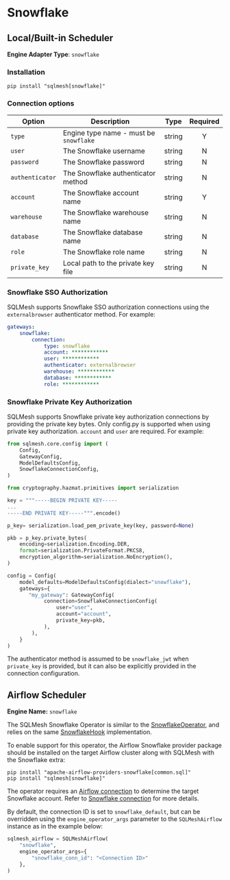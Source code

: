 # Snowflake

## Local/Built-in Scheduler
**Engine Adapter Type**: `snowflake`

### Installation
```
pip install "sqlmesh[snowflake]"
```

### Connection options

| Option          | Description                            |  Type  | Required |
|-----------------|----------------------------------------|:------:|:--------:|
| `type`          | Engine type name - must be `snowflake` | string |    Y     |
| `user`          | The Snowflake username                 | string |    N     |
| `password`      | The Snowflake password                 | string |    N     |
| `authenticator` | The Snowflake authenticator method     | string |    N     |
| `account`       | The Snowflake account name             | string |    Y     |
| `warehouse`     | The Snowflake warehouse name           | string |    N     |
| `database`      | The Snowflake database name            | string |    N     |
| `role`          | The Snowflake role name                | string |    N     |
| `private_key`   | Local path to the private key file     | string |    N     |

### Snowflake SSO Authorization

SQLMesh supports Snowflake SSO authorization connections using the `externalbrowser` authenticator method. For example:

```yaml
gateways:
    snowflake:
        connection:
            type: snowflake
            account: ************
            user: ************
            authenticator: externalbrowser
            warehouse: ************
            database: ************
            role: ************
```

### Snowflake Private Key Authorization

SQLMesh supports Snowflake private key authorization connections by providing the private key bytes. Only config.py is supported when using private key authorization. `account` and `user` are required. For example:

```python
from sqlmesh.core.config import (
    Config,
    GatewayConfig,
    ModelDefaultsConfig,
    SnowflakeConnectionConfig,
)

from cryptography.hazmat.primitives import serialization

key = """-----BEGIN PRIVATE KEY-----
...
-----END PRIVATE KEY-----""".encode()

p_key= serialization.load_pem_private_key(key, password=None)

pkb = p_key.private_bytes(
    encoding=serialization.Encoding.DER,
    format=serialization.PrivateFormat.PKCS8,
    encryption_algorithm=serialization.NoEncryption(),
)

config = Config(
    model_defaults=ModelDefaultsConfig(dialect="snowflake"),
    gateways={
       "my_gateway": GatewayConfig(
            connection=SnowflakeConnectionConfig(
                user="user",
                account="account",
                private_key=pkb,
            ),
        ),
    }
)
```

The authenticator method is assumed to be `snowflake_jwt` when `private_key` is provided, but it can also be explicitly provided in the connection configuration.

## Airflow Scheduler
**Engine Name:** `snowflake`

The SQLMesh Snowflake Operator is similar to the [SnowflakeOperator](https://airflow.apache.org/docs/apache-airflow-providers-snowflake/stable/operators/snowflake.html), and relies on the same [SnowflakeHook](https://airflow.apache.org/docs/apache-airflow-providers-snowflake/stable/_api/airflow/providers/snowflake/hooks/snowflake/index.html) implementation.

To enable support for this operator, the Airflow Snowflake provider package should be installed on the target Airflow cluster along with SQLMesh with the Snowflake extra:
```
pip install "apache-airflow-providers-snowflake[common.sql]"
pip install "sqlmesh[snowflake]"
```

The operator requires an [Airflow connection](https://airflow.apache.org/docs/apache-airflow/stable/howto/connection.html) to determine the target Snowflake account. Refer to [Snowflake connection](https://airflow.apache.org/docs/apache-airflow-providers-snowflake/stable/connections/snowflake.html) for more details.

By default, the connection ID is set to `snowflake_default`, but can be overridden using the `engine_operator_args` parameter to the `SQLMeshAirflow` instance as in the example below:
```python linenums="1"
sqlmesh_airflow = SQLMeshAirflow(
    "snowflake",
    engine_operator_args={
        "snowflake_conn_id": "<Connection ID>"
    },
)
```
